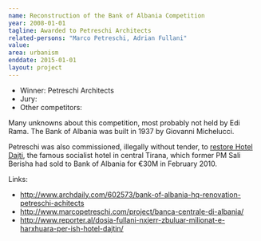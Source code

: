 ```yaml
---
name: Reconstruction of the Bank of Albania Competition
year: 2008-01-01
tagline: Awarded to Petreschi Architects
related-persons: "Marco Petreschi, Adrian Fullani"
value:
area: urbanism
enddate: 2015-01-01
layout: project
---
```

* Winner: Petreschi Architects
* Jury:
* Other competitors:

Many unknowns about this competition, most probably not held by Edi Rama.
The Bank of Albania was built in 1937 by Giovanni Michelucci.

Petreschi was also commissioned, illegally without tender, to [restore Hotel Dajti](http://www.marcopetreschi.com/project/hotel-dajti/), the famous socialist hotel in central Tirana, which former PM Sali Berisha had sold to Bank of Albania for €30M in February 2010.

Links:
* <http://www.archdaily.com/602573/bank-of-albania-hq-renovation-petreschi-achitects>
* <http://www.marcopetreschi.com/project/banca-centrale-di-albania/>
* <http://www.reporter.al/dosja-fullani-nxjerr-zbuluar-milionat-e-harxhuara-per-ish-hotel-dajtin/>
